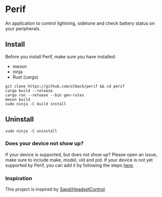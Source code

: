 # Perif

An application to control lightning, sidetone and check battery status on your peripherals.


## Install

Before you install Perif, make sure you have installed:
* meson
* ninja
* Rust (cargo)

```terminal
git clone https://github.com/olback/perif && cd perif
cargo build --release
cargo run --release --bin gen-rules
meson build
sudo ninja -C build install
```


## Uninstall
```terminal
sudo ninja -C uninstall
```


### Does your device not show up?

If your device is supported, but does not show up? Please open an issue, make sure to include make, model, vid and pid. If your device is not yet supported by Perif, you can add it by following the steps [here](ADD_DEVICE.md).


### Inspiration

This project is inspired by [Sapd/HeadsetControl](https://github.com/Sapd/HeadsetControl).
